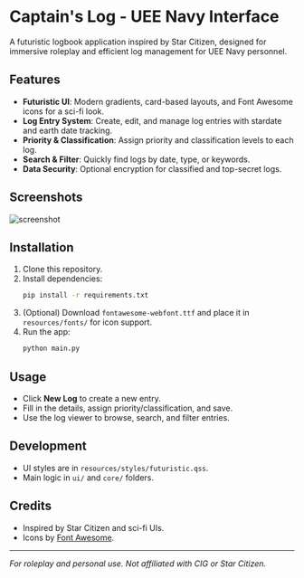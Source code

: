 # Captain's Log - UEE Navy Interface

A futuristic logbook application inspired by Star Citizen, designed for immersive roleplay and efficient log management for UEE Navy personnel.

## Features
- **Futuristic UI**: Modern gradients, card-based layouts, and Font Awesome icons for a sci-fi look.
- **Log Entry System**: Create, edit, and manage log entries with stardate and earth date tracking.
- **Priority & Classification**: Assign priority and classification levels to each log.
- **Search & Filter**: Quickly find logs by date, type, or keywords.
- **Data Security**: Optional encryption for classified and top-secret logs.

## Screenshots
![screenshot](resources/screenshots/main_ui.png)

## Installation
1. Clone this repository.
2. Install dependencies:
   ```bash
   pip install -r requirements.txt
   ```
3. (Optional) Download `fontawesome-webfont.ttf` and place it in `resources/fonts/` for icon support.
4. Run the app:
   ```bash
   python main.py
   ```

## Usage
- Click **New Log** to create a new entry.
- Fill in the details, assign priority/classification, and save.
- Use the log viewer to browse, search, and filter entries.

## Development
- UI styles are in `resources/styles/futuristic.qss`.
- Main logic in `ui/` and `core/` folders.

## Credits
- Inspired by Star Citizen and sci-fi UIs.
- Icons by [Font Awesome](https://fontawesome.com/).

---
*For roleplay and personal use. Not affiliated with CIG or Star Citizen.*
